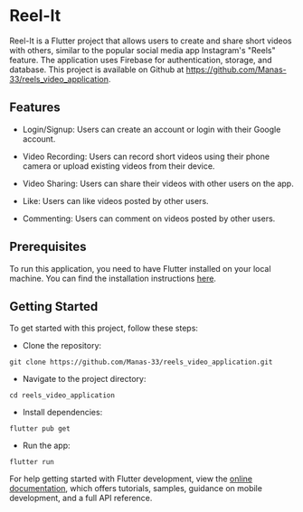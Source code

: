 # Reel-It

Reel-It is a Flutter project that allows users to create and share short videos with others, similar to the popular social media app Instagram's "Reels" feature. The application uses Firebase for authentication, storage, and database. This project is available on Github at https://github.com/Manas-33/reels_video_application.

## Features

- Login/Signup: Users can create an account or login with their Google account.

- Video Recording: Users can record short videos using their phone camera or upload existing videos from their device.

- Video Sharing: Users can share their videos with other users on the app.
- Like: Users can like videos posted by other users.
- Commenting: Users can comment on videos posted by other users.



## Prerequisites
To run this application, you need to have Flutter installed on your local machine. You can find the installation instructions [here](https://docs.flutter.dev/get-started/install?gclid=EAIaIQobChMIid-1keL5_QIVygorCh26FgLjEAAYASAAEgJTUfD_BwE&gclsrc=aw.ds).
## Getting Started

To get started with this project, follow these steps:

- Clone the repository:
```
git clone https://github.com/Manas-33/reels_video_application.git
```
- Navigate to the project directory:
```
cd reels_video_application
```
- Install dependencies:
```
flutter pub get
```
- Run the app:
```
flutter run
```
For help getting started with Flutter development, view the
[online documentation](https://docs.flutter.dev/), which offers tutorials,
samples, guidance on mobile development, and a full API reference.
